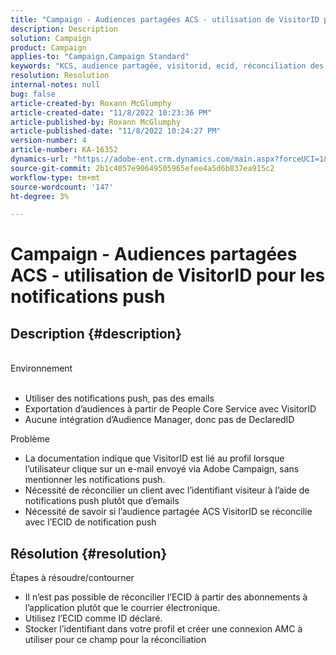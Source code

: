 ```yaml
---
title: "Campaign - Audiences partagées ACS - utilisation de VisitorID pour les notifications push"
description: Description
solution: Campaign
product: Campaign
applies-to: "Campaign,Campaign Standard"
keywords: "KCS, audience partagée, visitorid, ecid, réconciliation des profils, notifications push"
resolution: Resolution
internal-notes: null
bug: false
article-created-by: Roxann McGlumphy
article-created-date: "11/8/2022 10:23:36 PM"
article-published-by: Roxann McGlumphy
article-published-date: "11/8/2022 10:24:27 PM"
version-number: 4
article-number: KA-16352
dynamics-url: "https://adobe-ent.crm.dynamics.com/main.aspx?forceUCI=1&pagetype=entityrecord&etn=knowledgearticle&id=647e0ff9-b35f-ed11-9561-6045bd006704"
source-git-commit: 2b1c4057e90649505965efee4a5d6b837ea915c2
workflow-type: tm+mt
source-wordcount: '147'
ht-degree: 3%

---
```


# Campaign - Audiences partagées ACS - utilisation de VisitorID pour les notifications push

## Description {#description}

<br>Environnement<br><br>
- Utiliser des notifications push, pas des emails
- Exportation d’audiences à partir de People Core Service avec VisitorID
- Aucune intégration d’Audience Manager, donc pas de DeclaredID

Problème
- La documentation indique que VisitorID est lié au profil lorsque l’utilisateur clique sur un e-mail envoyé via Adobe Campaign, sans mentionner les notifications push.
- Nécessité de réconcilier un client avec l’identifiant visiteur à l’aide de notifications push plutôt que d’emails
- Nécessité de savoir si l’audience partagée ACS VisitorID se réconcilie avec l’ECID de notification push







## Résolution {#resolution}


Étapes à résoudre/contourner

- Il n’est pas possible de réconcilier l’ECID à partir des abonnements à l’application plutôt que le courrier électronique.
- Utilisez l’ECID comme ID déclaré.
- Stocker l’identifiant dans votre profil et créer une connexion AMC à utiliser pour ce champ pour la réconciliation



